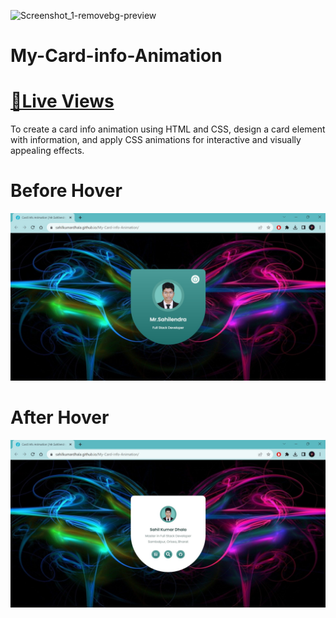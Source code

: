 ![Screenshot_1-removebg-preview](https://github.com/sahilkumardhala/My-Card-info-Animation/assets/132347733/158d4c78-f388-43e1-9274-741168fde040)


# My-Card-info-Animation
# [📌Live Views](https://sahilkumardhala.github.io/My-Card-info-Animation/)
To create a card info animation using HTML and CSS, design a card element with information, and apply CSS animations for interactive and visually appealing effects.
# Before Hover
![screenshot1](https://github.com/sahilkumardhala/My-Card-info-Animation/blob/main/Screenshot%201.jpg)

# After Hover
![screenshot2](https://github.com/sahilkumardhala/My-Card-info-Animation/blob/main/Screenshot%202%20.jpg)

